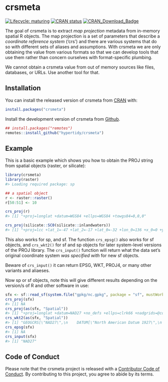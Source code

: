 
<!-- README.md is generated from README.Rmd. Please edit that file -->

# crsmeta

<!-- badges: start -->

[![Lifecycle:
maturing](https://img.shields.io/badge/lifecycle-maturing-blue.svg)](https://www.tidyverse.org/lifecycle/#maturing)
[![CRAN
status](https://www.r-pkg.org/badges/version/crsmeta)](https://CRAN.R-project.org/package=crsmeta)
[![CRAN\_Download\_Badge](http://cranlogs.r-pkg.org/badges/crsmeta)](https://cran.r-project.org/package=crsmeta)
<!-- badges: end -->

The goal of crsmeta is to extract *map projection* metadata from
in-memory spatial R objects. The map projection is a set of parameters
that describe a *coordinate reference system* (‘crs’) and there are
various systems that do so with different sets of aliases and
assumptions. With crsmeta we are only obtaining the value from various
formats so that we can develop tools that use them rather than concern
ourselves with format-specific plumbing.

We cannot obtain a crsmeta value from out of memory sources like files,
databases, or URLs. Use another tool for that.

## Installation

You can install the released version of crsmeta from
[CRAN](https://CRAN.R-project.org) with:

``` r
install.packages("crsmeta")
```

Install the development version of crsmeta from
[Github](https://github.com/hypertidy/crsmeta).

``` r
## install.packages("remotes")
remotes::install_github("hypertidy/crsmeta")
```

## Example

This is a basic example which shows you how to obtain the PROJ string
from spatial objects (raster, or silicate):

``` r
library(crsmeta)
library(raster)
#> Loading required package: sp

## a spatial object
r <- raster::raster()
r[50:51] <- 10

crs_proj(r)
#> [1] "+proj=longlat +datum=WGS84 +ellps=WGS84 +towgs84=0,0,0"

crs_proj(silicate::SC0(silicate::inlandwaters))
#> [1] "+proj=lcc +lat_1=-47 +lat_2=-17 +lat_0=-32 +lon_0=136 +x_0=0 +y_0=0 +ellps=WGS84 +towgs84=0,0,0,0,0,0,0 +units=m +no_defs"
```

This also works for sp, and sf. The function `crs_epsg()` also works for
sf objects, and `crs_wkt2()` for sf and sp objects for later
system-level versions of the PROJ library. The `crs_input()` function
will return what the data set’s original coordinate system *was
specified with* for new sf objects.

Beware of `crs_input()` it can return EPSG, WKT, PROJ4, or many other
variants and aliaeses.

Now sp or sf objects, note this will give different results depending on
the version/s of R and other software in use:

``` r
sfx <- sf::read_sf(system.file("gpkg/nc.gpkg", package = "sf", mustWork = TRUE))
crs_proj(sfx)
#> [1] NA
crs_proj(as(sfx, "Spatial"))
#> [1] "+proj=longlat +datum=NAD27 +no_defs +ellps=clrk66 +nadgrids=@conus,@alaska,@ntv2_0.gsb,@ntv1_can.dat"
crs_wkt2(as(sfx, "Spatial"))
#> [1] "GEOGCRS[\"NAD27\",\n    DATUM[\"North American Datum 1927\",\n        ELLIPSOID[\"Clarke 1866\",6378206.4,294.978698213898,\n            LENGTHUNIT[\"metre\",1]]],\n    PRIMEM[\"Greenwich\",0,\n        ANGLEUNIT[\"degree\",0.0174532925199433]],\n    CS[ellipsoidal,2],\n        AXIS[\"geodetic latitude (Lat)\",north,\n            ORDER[1],\n            ANGLEUNIT[\"degree\",0.0174532925199433]],\n        AXIS[\"geodetic longitude (Lon)\",east,\n            ORDER[2],\n            ANGLEUNIT[\"degree\",0.0174532925199433]],\n    USAGE[\n        SCOPE[\"unknown\"],\n        AREA[\"North America - NAD27\"],\n        BBOX[7.15,167.65,83.17,-47.74]],\n    ID[\"EPSG\",4267]]"
crs_epsg(sfx)
#> [1] NA
crs_input(sfx)
#> [1] "NAD27"
```

## Code of Conduct

Please note that the crsmeta project is released with a [Contributor
Code of
Conduct](https://github.com/hypertidy/crsmeta/blob/master/CODE_OF_CONDUCT.md).
By contributing to this project, you agree to abide by its terms.
